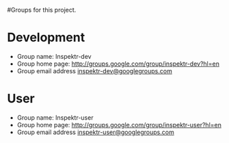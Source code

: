 #Groups for this project.

# Development #

  * Group name: Inspektr-dev
  * Group home page: http://groups.google.com/group/inspektr-dev?hl=en
  * Group email address inspektr-dev@googlegroups.com

# User #

  * Group name: Inspektr-user
  * Group home page: http://groups.google.com/group/inspektr-user?hl=en
  * Group email address inspektr-user@googlegroups.com